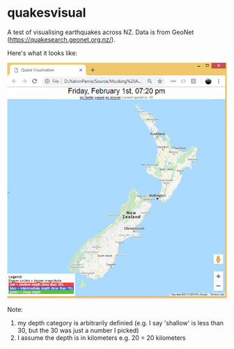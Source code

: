 # quakesvisual
A test of visualising earthquakes across NZ. Data is from GeoNet (https://quakesearch.geonet.org.nz/).


Here's what it looks like:

![Example 1](ActionExample1.gif?raw=true "Example 1")

Note: 
1. my depth category is arbitrarily definied (e.g. I say 'shallow' is less than 30, but the 30 was just a number I picked)
2. I assume the depth is in kilometers e.g. 20 = 20 kilometers
